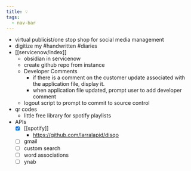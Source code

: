 ```yaml
---
title: 💡
tags:
  - nav-bar
---
```

- virtual publicist/one stop shop for social media management 
- digitize my #handwritten #diaries 
- [[servicenow/index]]
	- obsidian in servicenow
	- create github repo from instance 
	- Developer Comments
		- if there is a comment on the customer update associated with the application file, display it.
		- when application file updated, prompt user to add developer comment 
	- logout script to prompt to commit to source control 
- qr codes 
	- little free library for spotify playlists
- APIs
	- [x] [[spotify]]
		- https://github.com/larralapid/disqo
	- [ ] gmail
	- [ ] custom search 
	- [ ] word associations 
	- [ ] ynab 